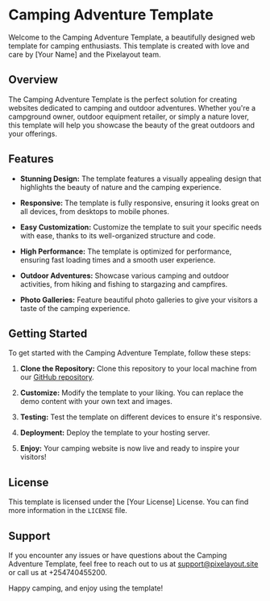 # Camping Adventure Template

Welcome to the Camping Adventure Template, a beautifully designed web template for camping enthusiasts. This template is created with love and care by [Your Name] and the Pixelayout team.

## Overview

The Camping Adventure Template is the perfect solution for creating websites dedicated to camping and outdoor adventures. Whether you're a campground owner, outdoor equipment retailer, or simply a nature lover, this template will help you showcase the beauty of the great outdoors and your offerings.

## Features

- **Stunning Design:** The template features a visually appealing design that highlights the beauty of nature and the camping experience.

- **Responsive:** The template is fully responsive, ensuring it looks great on all devices, from desktops to mobile phones.

- **Easy Customization:** Customize the template to suit your specific needs with ease, thanks to its well-organized structure and code.

- **High Performance:** The template is optimized for performance, ensuring fast loading times and a smooth user experience.

- **Outdoor Adventures:** Showcase various camping and outdoor activities, from hiking and fishing to stargazing and campfires.

- **Photo Galleries:** Feature beautiful photo galleries to give your visitors a taste of the camping experience.

## Getting Started

To get started with the Camping Adventure Template, follow these steps:

1. **Clone the Repository:** Clone this repository to your local machine from our [GitHub repository](https://github.com/justinelut/camping).

2. **Customize:** Modify the template to your liking. You can replace the demo content with your own text and images.

3. **Testing:** Test the template on different devices to ensure it's responsive.

4. **Deployment:** Deploy the template to your hosting server.

5. **Enjoy:** Your camping website is now live and ready to inspire your visitors!

## License

This template is licensed under the [Your License] License. You can find more information in the `LICENSE` file.

## Support

If you encounter any issues or have questions about the Camping Adventure Template, feel free to reach out to us at [support@pixelayout.site](mailto:support@pixelayout.site) or call us at +254740455200.

Happy camping, and enjoy using the template!
